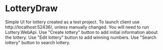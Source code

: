 # LotteryDraw
Simple UI for lottery created as a test project.
To launch client use http://localhost:52436/, unless manually changed.
You will need to run Lottery.WebApi.
Use "Create lottery" button to add initial information about the lottery.
Use "Edit lottery" button to add winning numbers.
Use "Search lottery" button to search lottery.

